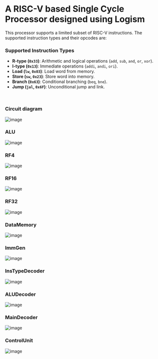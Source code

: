 # A RISC-V based Single Cycle Processor designed using Logism

This processor supports a limited subset of RISC-V instructions.    The supported instruction types and their opcodes are:      
### Supported Instruction Types  
- **R-type (`0x33`)**: Arithmetic and logical operations (`add`, `sub`, `and`, `or`, `xor`).  
- **I-type (`0x13`)**: Immediate operations (`addi`, `andi`, `ori`).  
- **Load (`lw`, `0x03`)**: Load word from memory.  
- **Store (`sw`, `0x23`)**: Store word into memory.  
- **Branch (`0x63`)**: Conditional branching (`beq`, `bne`).  
- **Jump (`jal`, `0x6F`)**: Unconditional jump and link.

<br>  

### Circuit diagram
![image](https://github.com/user-attachments/assets/ae8e790c-fb8a-4b1f-8605-0f150c0be12f)
<br>

### ALU
![image](https://github.com/user-attachments/assets/6761db8e-08c3-42c4-8435-69053601dae7)
<br>

### RF4
![image](https://github.com/user-attachments/assets/f12a85ea-3ebd-4626-be3f-90b4c5119db3)
<br>

### RF16 
![image](https://github.com/user-attachments/assets/528258ac-eb6a-4a2f-afea-adeb0dd429a5)
<br>

### RF32
![image](https://github.com/user-attachments/assets/4c9078ba-528d-4cf4-bc00-6794550d269b)
<br>

### DataMemory
![image](https://github.com/user-attachments/assets/1eeafbb1-a109-436c-8c28-0d65c42be123)
<br>

### ImmGen
![image](https://github.com/user-attachments/assets/44f1f985-4d53-4a1b-b471-628634d10f64)
<br>

### InsTypeDecoder
![image](https://github.com/user-attachments/assets/e1e708ab-8706-4546-b14a-e412fcf3257f)
<br>

### ALUDecoder
![image](https://github.com/user-attachments/assets/f4d4a729-6c74-4bab-9d5c-55850736620a)
<br>

### MainDecoder
![image](https://github.com/user-attachments/assets/c1a2b6e6-bc86-4114-9a9b-ca373d1bd4d0)
<br>

### ControlUnit
![image](https://github.com/user-attachments/assets/8f49b57b-755f-4bfe-a17c-c620836fed35)
<br>
